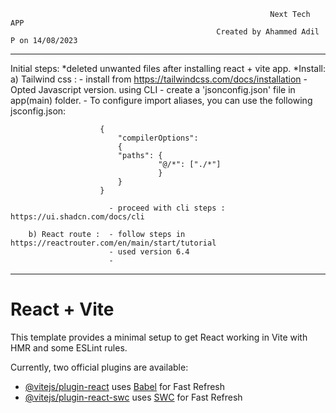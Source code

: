                                                               Next Tech APP
                                                  Created by Ahammed Adil P on 14/08/2023
--------------------------------------------------------------------------------------------------------------------------------------------------------------------------------------------------

Initial steps:
	*deleted unwanted files after installing react + vite app.
	*Install: 
		a) Tailwind css : - install from https://tailwindcss.com/docs/installation
                          - Opted Javascript version. using CLI
                          - create a 'jsonconfig.json' file in app(main) folder.
                          - To configure import aliases, you can use the following jsconfig.json:

                        {
                            "compilerOptions": 
                            {
                            "paths": {
                                     "@/*": ["./*"]
                                     }
                            }
                        }

                          - proceed with cli steps : https://ui.shadcn.com/docs/cli
                       
        b) React route :  - follow steps in https://reactrouter.com/en/main/start/tutorial
                          - used version 6.4
                          - 
		 

















--------------------------------------------------------------------------------------------------------------------------------------------------------------------------------------------------

# React + Vite

This template provides a minimal setup to get React working in Vite with HMR and some ESLint rules.

Currently, two official plugins are available:

- [@vitejs/plugin-react](https://github.com/vitejs/vite-plugin-react/blob/main/packages/plugin-react/README.md) uses [Babel](https://babeljs.io/) for Fast Refresh
- [@vitejs/plugin-react-swc](https://github.com/vitejs/vite-plugin-react-swc) uses [SWC](https://swc.rs/) for Fast Refresh


